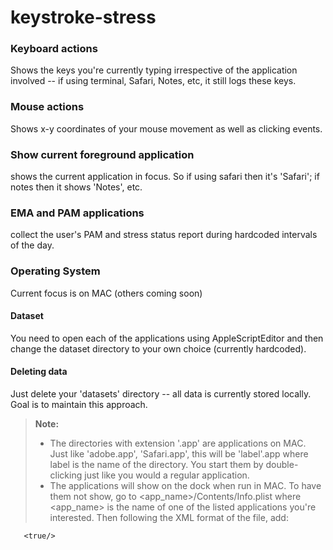 # keystroke-stress

### Keyboard actions
Shows the keys you're currently typing irrespective of the application involved -- if using terminal, Safari, Notes, etc, it still logs these keys.

### Mouse actions
Shows x-y coordinates of your mouse movement as well as clicking events.

### Show current foreground application
shows the current application in focus. So if using safari then it's 'Safari'; if notes then it shows 'Notes', etc.

### EMA and PAM applications
collect the user's PAM and stress status report during hardcoded intervals of the day. 

### Operating System
Current focus is on MAC (others coming soon)

#### <i class="icon-hdd"></i> Dataset 
You need to open each of the applications using AppleScriptEditor and then change the dataset directory to your own choice (currently hardcoded).

#### <i class="icon-trash"></i> Deleting data
Just delete your 'datasets' directory -- all data is currently stored locally. Goal is to maintain this approach.

> **Note:**
> - The directories with extension '.app' are applications on MAC. Just like 'adobe.app', 'Safari.app', this will be 'label'.app where label is the name of the directory. You start them by double-clicking just like you would a regular application.
> - The applications will show on the dock when run in MAC. To have them not show, go to <app_name>/Contents/Info.plist where <app_name> is the name of one of the listed applications you're interested. Then following the XML format of the file, add:
```<key>LSIU Element></key> 
   <true/>
``` 
